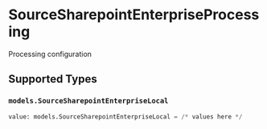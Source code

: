 # SourceSharepointEnterpriseProcessing

Processing configuration


## Supported Types

### `models.SourceSharepointEnterpriseLocal`

```python
value: models.SourceSharepointEnterpriseLocal = /* values here */
```

